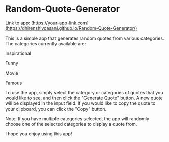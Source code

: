 # Random-Quote-Generator

Link to app: (https://your-app-link.com](https://dhirenshivdasani.github.io/Random-Quote-Generator/)

This is a simple app that generates random quotes from various categories. The categories currently available are:

Inspirational

Funny

Movie

Famous

To use the app, simply select the category or categories of quotes that you would like to see, and then click the "Generate Quote" button. A new quote will be displayed in the input field. If you would like to copy the quote to your clipboard, you can click the "Copy" button.

Note: If you have multiple categories selected, the app will randomly choose one of the selected categories to display a quote from.

I hope you enjoy using this app!
